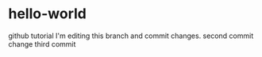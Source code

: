 # hello-world
github tutorial
I'm editing this branch and commit changes.
second commit change
third commit
